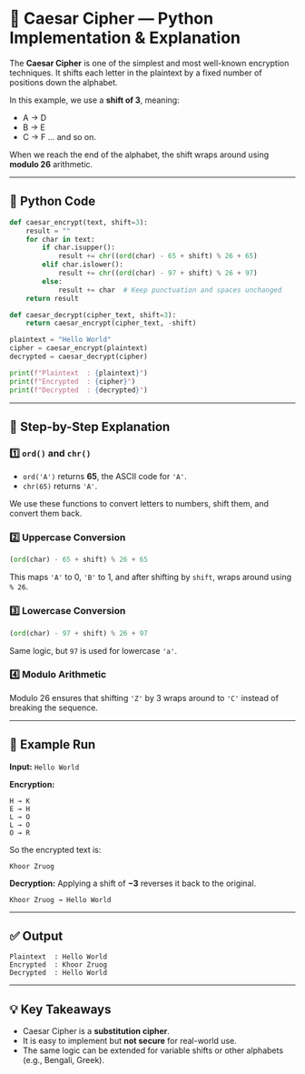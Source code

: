 # 🔐 Caesar Cipher — Python Implementation & Explanation

The **Caesar Cipher** is one of the simplest and most well-known encryption techniques. It shifts each letter in the plaintext by a fixed number of positions down the alphabet.

In this example, we use a **shift of 3**, meaning:
- A → D
- B → E
- C → F
... and so on.

When we reach the end of the alphabet, the shift wraps around using **modulo 26** arithmetic.

---

## 🧩 Python Code

```python
def caesar_encrypt(text, shift=3):
    result = ""
    for char in text:
        if char.isupper():
            result += chr((ord(char) - 65 + shift) % 26 + 65)
        elif char.islower():
            result += chr((ord(char) - 97 + shift) % 26 + 97)
        else:
            result += char  # Keep punctuation and spaces unchanged
    return result

def caesar_decrypt(cipher_text, shift=3):
    return caesar_encrypt(cipher_text, -shift)

plaintext = "Hello World"
cipher = caesar_encrypt(plaintext)
decrypted = caesar_decrypt(cipher)

print(f"Plaintext  : {plaintext}")
print(f"Encrypted  : {cipher}")
print(f"Decrypted  : {decrypted}")
```

---

## 🧠 Step-by-Step Explanation

### 1️⃣ `ord()` and `chr()`
- `ord('A')` returns **65**, the ASCII code for `'A'`.
- `chr(65)` returns `'A'`.

We use these functions to convert letters to numbers, shift them, and convert them back.

### 2️⃣ Uppercase Conversion
```python
(ord(char) - 65 + shift) % 26 + 65
```
This maps `'A'` to 0, `'B'` to 1, and after shifting by `shift`, wraps around using `% 26`.

### 3️⃣ Lowercase Conversion
```python
(ord(char) - 97 + shift) % 26 + 97
```
Same logic, but `97` is used for lowercase `'a'`.

### 4️⃣ Modulo Arithmetic
Modulo 26 ensures that shifting `'Z'` by 3 wraps around to `'C'` instead of breaking the sequence.

---

## 🧮 Example Run
**Input:**  `Hello World`

**Encryption:**
```
H → K
E → H
L → O
L → O
O → R
```
So the encrypted text is:
```
Khoor Zruog
```

**Decryption:** Applying a shift of **−3** reverses it back to the original.
```
Khoor Zruog → Hello World
```

---

## ✅ Output
```
Plaintext  : Hello World
Encrypted  : Khoor Zruog
Decrypted  : Hello World
```

---

## 💡 Key Takeaways
- Caesar Cipher is a **substitution cipher**.
- It is easy to implement but **not secure** for real-world use.
- The same logic can be extended for variable shifts or other alphabets (e.g., Bengali, Greek).